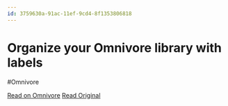 ```yaml
---
id: 3759630a-91ac-11ef-9cd4-8f1353806818
---
```


# Organize your Omnivore library with labels
#Omnivore

[Read on Omnivore](https://omnivore.app/me/organize-your-omnivore-library-with-labels)
[Read Original](https://blog.omnivore.app/p/organize-your-omnivore-library-with)

